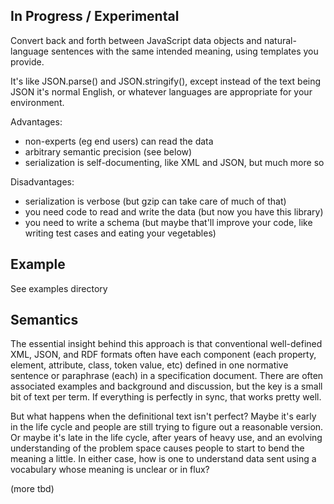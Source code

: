 ## In Progress / Experimental

Convert back and forth between JavaScript data objects and
natural-language sentences with the same intended meaning, using
templates you provide.

It's like JSON.parse() and JSON.stringify(), except instead of the
text being JSON it's normal English, or whatever languages are
appropriate for your environment.

Advantages:
- non-experts (eg end users) can read the data
- arbitrary semantic precision (see below)
- serialization is self-documenting, like XML and JSON, but much more so

Disadvantages:
- serialization is verbose (but gzip can take care of much of that)
- you need code to read and write the data (but now you have this library)
- you need to write a schema (but maybe that'll improve your code, like
  writing test cases and eating your vegetables)

## Example

See examples directory

## Semantics

The essential insight behind this approach is that conventional
well-defined XML, JSON, and RDF formats often have each component
(each property, element, attribute, class, token value, etc) defined
in one normative sentence or paraphrase (each) in a specification
document.  There are often associated examples and background and
discussion, but the key is a small bit of text per term.  If
everything is perfectly in sync, that works pretty well.

But what happens when the definitional text isn't perfect?  Maybe it's
early in the life cycle and people are still trying to figure out a
reasonable version.  Or maybe it's late in the life cycle, after years
of heavy use, and an evolving understanding of the problem space
causes people to start to bend the meaning a little.  In either case,
how is one to understand data sent using a vocabulary whose meaning is
unclear or in flux?

(more tbd)

